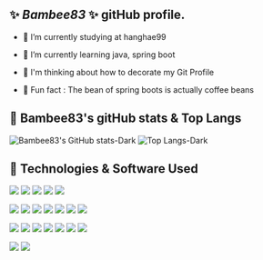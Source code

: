 ##  ✨ _Bambee83_ ✨  gitHub profile.


- 🔭 I’m currently studying at hanghae99

- 🌱 I’m currently learning java, spring boot
<!-- - 👯 I’m looking to collaborate on ...-->

- 🤔 I'm thinking about how to decorate my Git Profile
<!-- - 💬 Ask me about ...
- 📫 How to reach me: ...
- 😄 Pronouns: ... -->

- 🪹 Fun fact : The bean of spring boots is actually coffee beans 

## 🚀  Bambee83's gitHub stats & Top Langs
![Bambee83's GitHub stats-Dark](https://github-readme-stats.vercel.app/api?username=bambee83&show_icons=true&theme=dark#gh-dark-mode-only)
![Top Langs-Dark](https://github-readme-stats.vercel.app/api/top-langs/?username=bambee83&layout=compact&theme=dark#gh-dark-mode-only)

## 🔧  Technologies & Software Used

<img src="https://img.shields.io/badge/Java-007396?style=flat-round&logo=OpenJDK&logoColor=white"/> <img src="https://img.shields.io/badge/Spring-6DB33F?style=flat-round&logo=spring&logoColor=white"/>   <img src="https://img.shields.io/badge/SpringBoot-6DB33F?style=flat-round&logo=springboot&logoColor=white"/>  <img src="https://img.shields.io/badge/SpringSecurity-6DB33F?style=flat-round&logo=SpringSecurity&logoColor=white"/>   <img src="https://img.shields.io/badge/JSON Web Token-000000?style=flat-round&logo=JSON Web Tokens&logoColor=white"/> 

<img src="https://img.shields.io/badge/github-181717?style=flat-round&logo=github&logoColor=white"/> <img src="https://img.shields.io/badge/git-F05032?style=flat-round&logo=git&logoColor=white"/> <img src="https://img.shields.io/badge/githubactions-2088FF?style=flat-round&logo=githubactions&logoColor=white"/>  <img src="https://img.shields.io/badge/Gradle-02303A?style=flat-round&logo=Gradle&logoColor=white"/>  <img src="https://img.shields.io/badge/IntelliJIDEA-000000?style=flat-round&logo=IntelliJIDEA&logoColor=white"/>  <img src="https://img.shields.io/badge/Postman-FF6C37?style=flat-round&logo=Postman&logoColor=white"/>  <img src="https://img.shields.io/badge/Sourcetree-0052CC?style=flat-round&logo=Sourcetree&logoColor=white"/>

<img src="https://img.shields.io/badge/AmazonS3-569A31?style=flat-round&logo=AmazonS3&logoColor=white"/>  <img src="https://img.shields.io/badge/AmazonEC2-FF9900?style=flat-round&logo=AmazonEC2&logoColor=white"/>  <img src="https://img.shields.io/badge/AmazonRDS-527FFF?style=flat-round&logo=AmazonRDS&logoColor=white"/>  <img src="https://img.shields.io/badge/MySQL-4479A1?style=flat-round&logo=MySQL&logoColor=white"/>  <img src="https://img.shields.io/badge/MongoDB-47A248?style=flat-round&logo=MongoDB&logoColor=white"/> <img src="https://img.shields.io/badge/Ubuntu-E95420?style=flat-round&logo=Ubuntu&logoColor=white"/> <img src="https://img.shields.io/badge/FileZilla-BF0000?style=flat-round&logo=filezilla&logoColor=white"/>

<img src="https://img.shields.io/badge/Notion-000000?style=flat-round&logo=Notion&logoColor=white"/> <img src="https://img.shields.io/badge/Slack-4A154B?style=flat-round&logo=slack&logoColor=white"/>
 

<!--Sourcetree : 0052CC-->
<!--
[![Bambee83's GitHub stats-Dark](https://github-readme-stats.vercel.app/api?username=anuraghazra&show_icons=true&theme=dark#gh-dark-mode-only)](https://github.com/anuraghazra/github-readme-stats#gh-dark-mode-only)
[![Bambee83's GitHub stats-Light](https://github-readme-stats.vercel.app/api?username=bambee83&show_icons=true&theme=default#gh-light-mode-only)
<img src="https://img.shields.io/badge/문자-색코드?style=for-the-badge&logo=이미지 이름&logoColor=black">
-->

